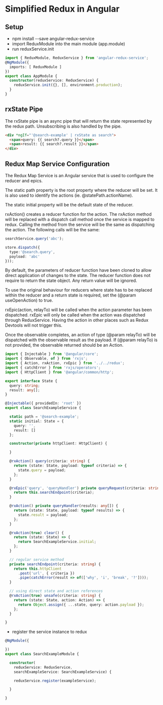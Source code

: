 # Simplified Redux in Angular

## Setup

- npm install --save angular-redux-service
- import ReduxModule into the main module (app.module)
- run reduxService.init

```typescript
import { ReduxModule, ReduxService } from 'angular-redux-service';
@NgModule({
  imports: [ ReduxModule ]
})
export class AppModule { 
  constructor(reduxService: ReduxService) {
    reduxService.init({}, [], environment.production);
  }
}
```

## rxState Pipe

The rxState pipe is an async pipe that will return the state represented by the redux path. Unsubscribing is also handled by the pipe.

```html
<div *ngIf="'@search-example' | rxState as search">
  <span>query: {{ search?.query }}</span>
  <span>result: {{ search?.result }}</span>
</div>
```

## Redux Map Service Configuration

The Redux Map Service is an Angular service that is used to configure the reducer and epics.

The static path property is the root property where the reducer will be set. It is also used to identify the actions (ie. @statePath.actionName).

The static initial property will be the default state of the reducer.

rxAction() creates a reducer function for the action. The rxAction method will be replaced with a dispatch call method once the service is mapped to redux. Calling the method from the service will be the same as dispatching the action. The following calls will be the same:

```typescript
searchService.query('abc');

store.dispatch({ 
  type:'@search.query', 
  payload: 'abc'
}));
```

By default, the parameters of reducer function have been cloned to allow direct application of changes to the state. The reducer function does not require to return the state object. Any return value will be ignored.

To use the original behaviour for reducers where state has to be replaced within the reducer and a return state is required, set the (@param useOpenAction) to true.

rxEpic(action, relayTo) will be called when the action parameter has been dispatched. rxEpic will only be called when the action was dispatched through ReduxService. Having the action in other places such as Redux Devtools will not trigger this. 

Once the observable completes, an action of type (@param relayTo) will be dispatched with the observable result as the payload. If (@param relayTo) is not provided, the observable returned should be an Action.

```typescript
import { Injectable } from '@angular/core';
import { Observable, of } from 'rxjs';
import { Action, rxAction, rxEpic } from '../../redux';
import { catchError } from 'rxjs/operators';
import { HttpClient } from '@angular/common/http';

export interface State {
  query: string;
  result: any[];
}

@Injectable({ providedIn: 'root' })
export class SearchExampleService {

  static path = '@search-example';
  static initial: State = {
    query: '',
    result: []
  };

  constructor(private httpClient: HttpClient) {

  }

  @rxAction() query(criteria: string) {
    return (state: State, payload: typeof criteria) => {
      state.query = payload;
    };
  }

  @rxEpic('query', 'queryHandler') private queryRequest(criteria: string) {
    return this.searchEndpoint(criteria);
  }

  @rxAction() private queryHandler(results: any[]) {
    return (state: State, payload: typeof results) => {
      state.result = payload;
    };
  }

  @rxAction(true) clear() {
    return (state: State) => {
      return SearchExampleService.initial;
    };
  }

  // regular service method
  private searchEndpoint(criteria: string) {
    return this.httpClient
      .post('url', { criteria })
      .pipe(catchError(result => of(['why', 'i', 'break', '?'])));
  }

  // using direct state and action references
  @rxAction(true) unsafe(criteria: string) {
    return (state: State, action: Action) => {
      return Object.assign({ ...state, query: action.payload });
    };
  }

}
```

- register the service instance to redux
```typescript
@NgModule({

})
export class SearchExampleModule {

  constructor(
    reduxService: ReduxService, 
    searchExampleService: SearchExampleService) {

    reduxService.register(exampleService);

  }

}
```